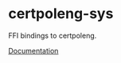 # certpoleng-sys #
FFI bindings to certpoleng.

[Documentation](https://retep998.github.io/doc/certpoleng-sys/)
